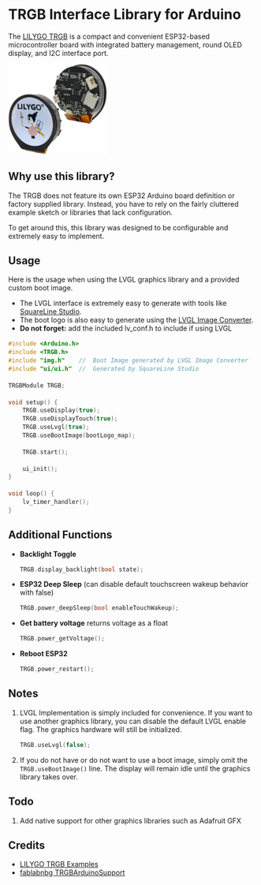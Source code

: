 # TRGB Interface Library for Arduino
The [LILYGO TRGB](https://www.amazon.com/dp/B0BKG66T2W) is a compact and convenient ESP32-based microcontroller board with integrated battery management, round OLED display, and I2C interface port.

<img src="resources/trgb-transparent.png" width="200"/>

## Why use this library?
The TRGB does not feature its own ESP32 Arduino board definition or factory supplied library. Instead, you have to rely on the fairly cluttered example sketch or libraries that lack configuration.

To get around this, this library was designed to be configurable and extremely easy to implement.

## Usage
Here is the usage when using the LVGL graphics library and a provided custom boot image. 
- The LVGL interface is extremely easy to generate with tools like [SquareLine Studio](https://squareline.io/).
- The boot logo is also easy to generate using the [LVGL Image Converter](https://lvgl.io/tools/imageconverter).
- **Do not forget:** add the included lv_conf.h to include if using LVGL
```C++
#include <Arduino.h>
#include <TRGB.h>
#include "img.h"    //  Boot Image generated by LVGL Image Converter
#include "ui/ui.h"  //  Generated by SquareLine Studio

TRGBModule TRGB;

void setup() {
    TRGB.useDisplay(true);
    TRGB.useDisplayTouch(true);
    TRGB.useLvgl(true);
    TRGB.useBootImage(bootLogo_map);

    TRGB.start();

    ui_init();
}

void loop() {
    lv_timer_handler();
}
```

## Additional Functions
- **Backlight Toggle**
    ```C++
    TRGB.display_backlight(bool state);
    ```
- **ESP32 Deep Sleep** (can disable default touchscreen wakeup behavior with false)
    ```C++
    TRGB.power_deepSleep(bool enableTouchWakeup);
    ```
- **Get battery voltage** returns voltage as a float
    ```C++
    TRGB.power_getVoltage();
    ```
- **Reboot ESP32**
    ```C++
    TRGB.power_restart();
    ```

## Notes
1. LVGL Implementation is simply included for convenience. If you want to use another graphics library, you can disable the default LVGL enable flag. The graphics hardware will still be initialized.
    ```C++
    TRGB.useLvgl(false);
    ```
2. If you do not have or do not want to use a boot image, simply omit the ```TRGB.useBootImage()``` line. The display will remain idle until the graphics library takes over.

## Todo
1. Add native support for other graphics libraries such as Adafruit GFX

## Credits
- [LILYGO TRGB Examples](https://github.com/Xinyuan-LilyGO/T-RGB)
- [fablabnbg TRGBArduinoSupport](https://github.com/fablabnbg/TRGBArduinoSupport)
